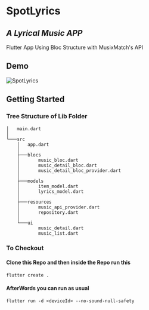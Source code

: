 # SpotLyrics
## *A Lyrical Music APP*
Flutter App Using Bloc Structure with MusixMatch's API 
## Demo
![SpotLyrics](https://github.com/iamtheindian/SpotLyrics/blob/master/demogif.gif)
## Getting Started
### Tree Structure of Lib Folder
```
│   main.dart
│
└───src
    │   app.dart
    │
    ├───blocs
    │       music_bloc.dart
    │       music_detail_bloc.dart
    │       music_detail_bloc_provider.dart
    │
    ├───models
    │       item_model.dart
    │       lyrics_model.dart
    │
    ├───resources
    │       music_api_provider.dart
    │       repository.dart
    │
    └───ui
            music_detail.dart
            music_list.dart
```

### To Checkout
#### Clone this Repo and then inside the Repo run this
`flutter create .` 

#### AfterWords you can run as usual
`flutter run -d <deviceId> --no-sound-null-safety`